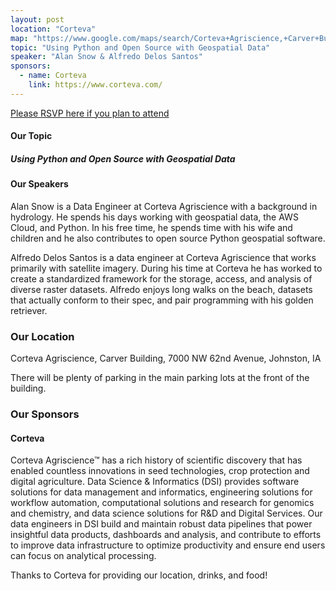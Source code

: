 ```yaml
---
layout: post
location: "Corteva"
map: "https://www.google.com/maps/search/Corteva+Agriscience,+Carver+Building,+7000+NW+62nd+Avenue,+Johnston,+IA/@41.6712211,-93.7168065,17z/data=!3m1!4b1"
topic: "Using Python and Open Source with Geospatial Data"
speaker: "Alan Snow & Alfredo Delos Santos"
sponsors:
  - name: Corteva
    link: https://www.corteva.com/
---
```


[Please RSVP here if you plan to attend](https://www.eventbrite.com/e/october-2019-meeting-tickets-72466263545)

#### Our Topic

##### Using Python and Open Source with Geospatial Data

#### Our Speakers

Alan Snow is a Data Engineer at Corteva Agriscience with a background in hydrology. He spends his days working with geospatial data, the AWS Cloud, and Python. In his free time, he spends time with his wife and children and he also contributes to open source Python geospatial software.

Alfredo Delos Santos is a data engineer at Corteva Agriscience that works primarily with satellite imagery. During his time at Corteva he has worked to create a standardized framework for the storage, access, and analysis of diverse raster datasets. Alfredo enjoys long walks on the beach, datasets that actually conform to their spec, and pair programming with his golden retriever.

### Our Location

Corteva Agriscience, Carver Building, 7000 NW 62nd Avenue, Johnston, IA

There will be plenty of parking in the main parking lots at the front of the building.


### Our Sponsors

#### Corteva

Corteva Agriscience™ has a rich history of scientific discovery that has enabled countless innovations in seed technologies, crop protection and digital agriculture.  Data Science & Informatics (DSI) provides software solutions for data management and informatics, engineering solutions for workflow automation, computational solutions and research for genomics and chemistry, and data science solutions for R&D and Digital Services.  Our data engineers in DSI build and maintain robust data pipelines that power insightful data products, dashboards and analysis, and contribute to efforts to improve data infrastructure to optimize productivity and ensure end users can focus on analytical processing.



Thanks to Corteva for providing our location, drinks, and food!

